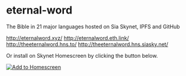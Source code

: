 # eternal-word
The Bible in 21 major languages hosted on Sia Skynet, IPFS and GitHub

http://eternalword.xyz/
http://eternalword.eth.link/
http://theeternalword.hns.to/
http://theeternalword.hns.siasky.net/

Or install on Skynet Homescreen by clicking the button below.

[![Add to Homescreen](https://img.shields.io/badge/Skynet-Add%20To%20Homescreen-00c65e?logo=skynet&labelColor=0d0d0d)](https://homescreen.hns.siasky.net/#/skylink/.......)


